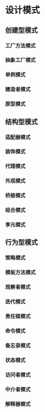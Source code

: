 # 设计模式

## 创建型模式
### 工厂方法模式
### 抽象工厂模式
### 单例模式
### 建造者模式
### 原型模式

## 结构型模式
### 适配器模式
### 装饰模式
### 代理模式
### 外观模式
### 桥接模式
### 组合模式
### 享元模式

## 行为型模式
### 策略模式
### 模板方法模式
### 观察者模式
### 迭代模式
### 责任链模式
### 命令模式
### 备忘录模式
### 状态模式
### 访问者模式
### 中介者模式
### 解释器模式
